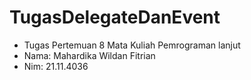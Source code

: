# TugasDelegateDanEvent #
- Tugas Pertemuan 8 Mata Kuliah Pemrograman lanjut
- Nama: Mahardika Wildan Fitrian
- Nim: 21.11.4036
